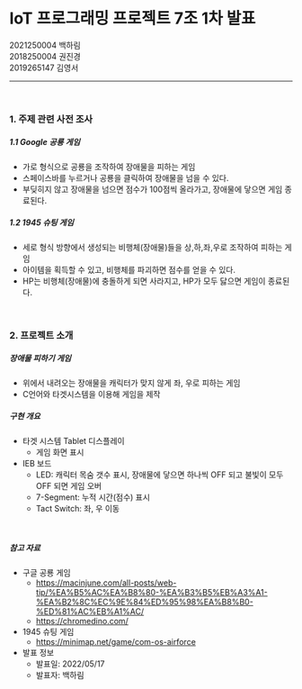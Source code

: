 # IoT 프로그래밍 프로젝트 7조 1차 발표
2021250004 백하림   
2018250004 권진경   
2019265147 김영서
*** 

</Br>

### 1. 주제 관련 사전 조사   
##### 1.1 Google 공룡 게임
- 가로 형식으로 공룡을 조작하여 장애물을 피하는 게임
- 스페이스바를 누르거나 공룡을 클릭하여 장애물을 넘을 수 있다.
- 부딪히지 않고 장애물을 넘으면 점수가 100점씩 올라가고, 장애물에 닿으면 게임 종료된다.
    
##### 1.2 1945 슈팅 게임
- 세로 형식 방향에서 생성되는 비행체(장애물)들을 상,하,좌,우로 조작하여 피하는 게임
- 아이템을 획득할 수 있고, 비행체를 파괴하면 점수를 얻을 수 있다.
- HP는 비행체(장애물)에 충돌하게 되면 사라지고, HP가 모두 닳으면 게임이 종료된다.
   
</Br> 

### 2. 프로젝트 소개
##### 장애물 피하기 게임
- 위에서 내려오는 장애물을 캐릭터가 맞지 않게 좌, 우로 피하는 게임
- C언어와 타겟시스템을 이용해 게임을 제작
    
##### 구현 개요
- 타겟 시스템 Tablet 디스플레이
  - 게임 화면 표시
- IEB 보드
  - LED: 캐릭터 목숨 갯수 표시, 장애물에 닿으면 하나씩 OFF 되고 불빛이 모두 OFF 되면 게임 오버
  - 7-Segment: 누적 시간(점수) 표시
  - Tact Switch: 좌, 우 이동
  
</Br>  
   
##### 참고 자료   
- 구글 공룡 게임   
  - <https://macinjune.com/all-posts/web-tip/%EA%B5%AC%EA%B8%80-%EA%B3%B5%EB%A3%A1-%EA%B2%8C%EC%9E%84%ED%95%98%EA%B8%B0-%ED%81%AC%EB%A1%AC/>
  - <https://chromedino.com/>
- 1945 슈팅 게임   
  - <https://minimap.net/game/com-os-airforce>
- 발표 정보
  - 발표일: 2022/05/17
  - 발표자: 백하림
